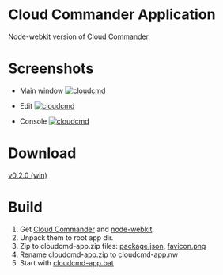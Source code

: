 Cloud Commander Application
============
Node-webkit version of [Cloud Commander](http://coderaiser.github.io/cloudcmd "Cloud Commander").

Screenshots
============
[MainIMG]: https://raw.github.com/coderaiser/cloudcmd-screenshot/master/cloudcmd-v0.3.0.png "Cloud Commander App (main)"
[MainURL]: https://github.com/coderaiser/cloudcmd-screenshot/blob/master/cloudcmd-v0.3.0.png

[EditIMG]: https://raw.github.com/coderaiser/cloudcmd-screenshot/master/cloudcmd-v0.3.0-edit.png "Cloud Commander App (edit)"
[EditURL]: https://github.com/coderaiser/cloudcmd-screenshot/blob/master/cloudcmd-v0.3.0-edit.png

[ConsoleIMG]: https://raw.github.com/coderaiser/cloudcmd-screenshot/master/cloudcmd-v0.3.0-console.png "Cloud Commander App (view"
[ConsoleURL]: https://github.com/coderaiser/cloudcmd-screenshot/blob/master/cloudcmd-v0.3.0-console.png

- Main window
[![cloudcmd][MainIMG]][MainURL]

- Edit
[![cloudcmd][EditIMG]][EditURL]

- Console
[![cloudcmd][ConsoleIMG]][ConsoleURL]

Download
============
[v0.2.0 (win)](https://github.com/coderaiser/cloudcmd-app/releases/download/v0.2.0/cloudcmd-app-v0.2.0.zip)

Build
============
1. Get [Cloud Commander](http://coderaiser.github.io/cloudcmd "Cloud Commander") and [node-webkit](http://github.com/rogerwang/node-webkit "node-webkit").
2. Unpack them to root app dir.
3. Zip to cloudcmd-app.zip files: [package.json](http://github.com/coderaiser/cloudcmd-app/blob/master/package.json), [favicon.png](http://github.com/coderaiser/cloudcmd-app/blob/master/favicon.png)
4. Rename cloudcmd-app.zip to cloudcmd-app.nw
5. Start with [cloudcmd-app.bat](http://github.com/coderaiser/cloudcmd-app/blob/master/cloudcmd-app.bat)
